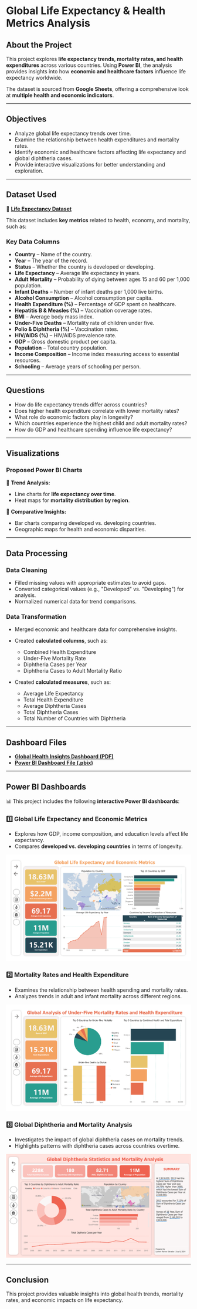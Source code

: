 # **Global Life Expectancy & Health Metrics Analysis**

## **About the Project**
This project explores **life expectancy trends, mortality rates, and health expenditures** across various countries. Using **Power BI**, the analysis provides insights into how **economic and healthcare factors** influence life expectancy worldwide.  

The dataset is sourced from **Google Sheets**, offering a comprehensive look at **multiple health and economic indicators**.  

---

## **Objectives**
- Analyze global life expectancy trends over time.  
- Examine the relationship between health expenditures and mortality rates.  
- Identify economic and healthcare factors affecting life expectancy and global diphtheria cases.  
- Provide interactive visualizations for better understanding and exploration.  

---

## **Dataset Used**
📄 **[Life Expectancy Dataset](https://docs.google.com/spreadsheets/d/e/2PACX-1vTJ38xWbXCqHfm1m7ny-27nKHlrsZhPldkfRf2dWy-Nv2jJLcrYQMpGbhuBcr1dCkbsacrPs0SDojW4/pubhtml)**  

This dataset includes **key metrics** related to health, economy, and mortality, such as:  

### **Key Data Columns**
- **Country** – Name of the country.  
- **Year** – The year of the record.  
- **Status** – Whether the country is developed or developing.  
- **Life Expectancy** – Average life expectancy in years.  
- **Adult Mortality** – Probability of dying between ages 15 and 60 per 1,000 population.  
- **Infant Deaths** – Number of infant deaths per 1,000 live births.  
- **Alcohol Consumption** – Alcohol consumption per capita.  
- **Health Expenditure (%)** – Percentage of GDP spent on healthcare.  
- **Hepatitis B & Measles (%)** – Vaccination coverage rates.  
- **BMI** – Average body mass index.  
- **Under-Five Deaths** – Mortality rate of children under five.  
- **Polio & Diphtheria (%)** – Vaccination rates.  
- **HIV/AIDS (%)** – HIV/AIDS prevalence rate.  
- **GDP** – Gross domestic product per capita.  
- **Population** – Total country population.  
- **Income Composition** – Income index measuring access to essential resources.  
- **Schooling** – Average years of schooling per person.  

---

## **Questions**
- How do life expectancy trends differ across countries?  
- Does higher health expenditure correlate with lower mortality rates?  
- What role do economic factors play in longevity?  
- Which countries experience the highest child and adult mortality rates?  
- How do GDP and healthcare spending influence life expectancy?  

---

## **Visualizations**
### **Proposed Power BI Charts**
📌 **Trend Analysis:**  
- Line charts for **life expectancy over time**.  
- Heat maps for **mortality distribution by region**.  

📌 **Comparative Insights:**  
- Bar charts comparing developed vs. developing countries.
- Geographic maps for health and economic disparities.  

---

## **Data Processing**
### **Data Cleaning**
- Filled missing values with appropriate estimates to avoid gaps.  
- Converted categorical values (e.g., "Developed" vs. "Developing") for analysis.  
- Normalized numerical data for trend comparisons.  

### **Data Transformation**
- Merged economic and healthcare data for comprehensive insights.  
- Created **calculated columns**, such as:  
  - Combined Health Expenditure 
  - Under-Five Mortality Rate 
  - Diphtheria Cases per Year  
  - Diphtheria Cases to Adult Mortality Ratio  

- Created **calculated measures**, such as:  
  - Average Life Expectancy  
  - Total Health Expenditure  
  - Average Diphtheria Cases 
  - Total Diphtheria Cases
  - Total Number of Countries with Diphtheria  

---

## **Dashboard Files**
- **[Global Health Insights Dashboard (PDF)](https://github.com/ludreinsalvador/life-expectancy_data_analysis_dashboards/blob/main/global-health-insights_life-expectancy.pdf)**  
- **[Power BI Dashboard File (.pbix)](https://github.com/ludreinsalvador/life-expectancy_data_analysis_dashboards/blob/main/global-health-insights_life-expectancy.pbix)**  

---

## **Power BI Dashboards**
📊 This project includes the following **interactive Power BI dashboards**:    

### **1️⃣ Global Life Expectancy and Economic Metrics**  
- Explores how GDP, income composition, and education levels affect life expectancy.  
- Compares **developed vs. developing countries** in terms of longevity.  

![Global Life Expectancy Analysis](https://github.com/ludreinsalvador/life-expectancy_data_analysis_dashboards/blob/main/global-life-expectancy.png)  

### **2️⃣ Mortality Rates and Health Expenditure**  
- Examines the relationship between health spending and mortality rates.  
- Analyzes trends in adult and infant mortality across different regions.  

![Mortality Rates & Health Expenditure](https://github.com/ludreinsalvador/life-expectancy_data_analysis_dashboards/blob/main/mortality-rates_health-expenditures.png)

### **3️⃣ Global Diphtheria and Mortality Analysis**  
- Investigates the impact of global diphtheria cases on mortality trends.  
- Highlights patterns with diphtheria cases across countries overtime.  

![Diphtheria Cases & Mortality Analysis](https://github.com/ludreinsalvador/life-expectancy_data_analysis_dashboards/blob/main/diptheria-cases_analysis.png)  

---

## **Conclusion**
This project provides valuable insights into global health trends, mortality rates, and economic impacts on life expectancy.  
